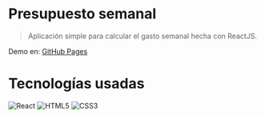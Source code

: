 # Presupuesto semanal

>Aplicación simple para calcular el gasto semanal hecha con ReactJS.


Demo en: [GitHub Pages](https://tatianallorente.github.io/React-Presupuesto/)


# Tecnologías usadas

![React](https://img.shields.io/badge/-React-61DAFB?style=flat&logo=react&logoColor=white)
![HTML5](https://img.shields.io/badge/-HTML5-E34F26?style=flat&logo=html5&logoColor=white)
![CSS3](https://img.shields.io/badge/-CSS3-1572B6?style=flat&logo=css3&logoColor=white)

